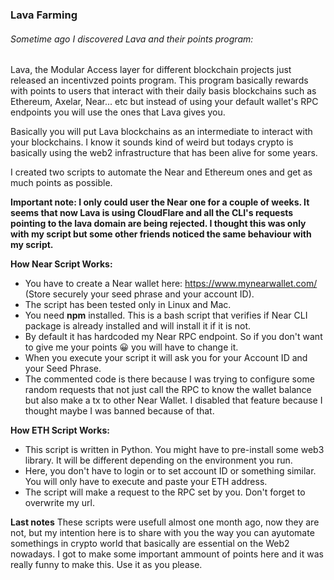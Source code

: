 ### Lava Farming

###### Sometime ago I discovered Lava and their points program:

Lava, the Modular Access layer for different blockchain projects just released an incentivzed points program. This program basically rewards with points to users that interact with their daily basis blockchains such as Ethereum, Axelar, Near... etc but instead of using your default wallet's RPC endpoints you will use the ones that Lava gives you.

Basically you will put Lava blockchains as an intermediate to interact with your blockchains. I know it sounds kind of weird but todays crypto is basically using the web2 infrastructure that has been alive for some years.

I created two scripts to automate the Near and Ethereum ones and get as much points as possible.

**Important note: I only could user the Near one for a couple of weeks. It seems that now Lava is using CloudFlare and all the CLI's requests pointing to the lava domain are being rejected. I thought this was only with my script but some other friends noticed the same behaviour with my script.**

**How Near Script Works:**

- You have to create a Near wallet here: https://www.mynearwallet.com/ (Store securely your seed phrase and your account ID).
- The script has been tested only in Linux and Mac.
- You need **npm** installed. This is a bash script that verifies if Near CLI package is already installed and will install it if it is not.
- By default it has hardcoded my Near RPC endpoint. So if you don't want to give me your points 😀 you will have to change it.
- When you execute your script it will ask you for your Account ID and your Seed Phrase.
- The commented code is there because I was trying to configure some random requests that not just call the RPC to know the wallet balance but also make a tx to other Near Wallet. I disabled that feature because I thought maybe I was banned because of that.

**How ETH Script Works:**
- This script is written in Python. You might have to pre-install some web3 library. It will be different depending on the environment you run.
- Here, you don't have to login or to set account ID or something similar. You will only have to execute and paste your ETH address.
- The script will make a request to the RPC set by you. Don't forget to overwrite my url.


**Last notes**
These scripts were usefull almost one month ago, now they are not, but my intention here is to share with you the way you can ayutomate somethings in crypto world that basically are essential on the Web2 nowadays. I got to make some important ammount of points here and it was really funny to make this. Use it as you please. 
